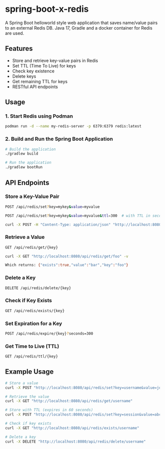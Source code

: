 # spring-boot-x-redis

A Spring Boot helloworld style web application that saves name/value pairs to an external Redis DB. Java 17, Gradle and a docker container for Redis are used.

## Features

- Store and retrieve key-value pairs in Redis
- Set TTL (Time To Live) for keys
- Check key existence
- Delete keys
- Get remaining TTL for keys
- RESTful API endpoints

## Usage

### 1. Start Redis using Podman

```bash
podman run -d --name my-redis-server -p 6379:6379 redis:latest

```

### 2. Build and Run the Spring Boot Application

```bash
# Build the application
./gradlew build

# Run the application
./gradlew bootRun

```

## API Endpoints

### Store a Key-Value Pair
```bash
POST /api/redis/set?key=mykey&value=myvalue

POST /api/redis/set?key=mykey&value=myvalue&ttl=300  # with TTL in seconds

curl -X POST -H "Content-Type: application/json" "http://localhost:8080/api/redis/set?key=foo&value=bar" -v

```

### Retrieve a Value
```bash
GET /api/redis/get/{key}

curl -X GET "http://localhost:8080/api/redis/get/foo" -v

Which returns: {"exists":true,"value":"bar","key":"foo"}

```

### Delete a Key
```bash
DELETE /api/redis/delete/{key}
```

### Check if Key Exists
```bash
GET /api/redis/exists/{key}
```

### Set Expiration for a Key
```bash
POST /api/redis/expire/{key}?seconds=300
```

### Get Time to Live (TTL)
```bash
GET /api/redis/ttl/{key}
```

## Example Usage

```bash
# Store a value
curl -X POST "http://localhost:8080/api/redis/set?key=username&value=john_doe"

# Retrieve the value
curl -X GET "http://localhost:8080/api/redis/get/username"

# Store with TTL (expires in 60 seconds)
curl -X POST "http://localhost:8080/api/redis/set?key=session&value=abc123&ttl=60"

# Check if key exists
curl -X GET "http://localhost:8080/api/redis/exists/username"

# Delete a key
curl -X DELETE "http://localhost:8080/api/redis/delete/username"
```
